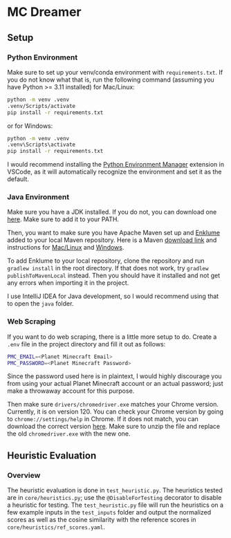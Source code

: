 # MC Dreamer
## Setup
### Python Environment
Make sure to set up your venv/conda environment with `requirements.txt`. If you do not know what that is, run the following command (assuming you have Python >= 3.11 installed) for Mac/Linux:
```sh
python -m venv .venv
.venv/Scripts/activate
pip install -r requirements.txt
```
or for Windows:
```sh
python -m venv .venv
.venv\Scripts\activate
pip install -r requirements.txt
```
I would recommend installing the [Python Environment Manager](https://marketplace.visualstudio.com/items?itemName=donjayamanne.python-environment-manager) extension in VSCode, as it will automatically recognize the environment and set it as the default.
### Java Environment
Make sure you have a JDK installed. If you do not, you can download one [here](https://www.oracle.com/java/technologies/downloads/). Make sure to add it to your PATH.

Then, you want to make sure you have Apache Maven set up and [Enklume](https://github.com/Hugobros3/Enklume) added to your local Maven repository. Here is a Maven [download link](https://maven.apache.org/download.cgi) and instructions for [Mac/Linux](https://maven.apache.org/install.html) and [Windows](https://maven.apache.org/guides/getting-started/windows-prerequisites.html).

To add Enklume to your local repository, clone the repository and run `gradlew install` in the root directory. If that does not work, try `gradlew publishToMavenLocal` instead. Then you should have it installed and not get any errors when importing it in the project.

I use IntelliJ IDEA for Java development, so I would recommend using that to open the `java` folder.
### Web Scraping
If you want to do web scraping, there is a little more setup to do. Create a `.env` file in the project directory and fill it out as follows:
```sh
PMC_EMAIL=<Planet Minecraft Email>
PMC_PASSWORD=<Planet Minecraft Password>
```
Since the password used here is in plaintext, I would highly discourage you from using your actual Planet Minecraft account or an actual password; just make a throwaway account for this purpose.

Then make sure `drivers/chromedriver.exe` matches your Chrome version. Currently, it is on version 120. You can check your Chrome version by going to `chrome://settings/help` in Chrome. If it does not match, you can download the correct version [here](https://chromedriver.chromium.org/downloads). Make sure to unzip the file and replace the old `chromedriver.exe` with the new one.

## Heuristic Evaluation
### Overview
The heuristic evaluation is done in `test_heuristic.py`. The heuristics tested are in `core/heuristics.py`; use the `@DisableForTesting` decorator to disable a heuristic for testing. The `test_heuristic.py` file will run the heuristics on a few example inputs in the `test_inputs` folder and output the normalized scores as well as the cosine similarity with the reference scores in `core/heuristics/ref_scores.yaml`.